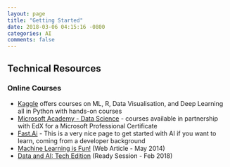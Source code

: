 ```yaml
---
layout: page
title: "Getting Started"
date: 2018-03-06 04:15:16 -0800
categories: AI
comments: false
---
```

## Technical Resources

<!-- This page is intended to provide the essential links for diving into this pillar's tech -->

### Online Courses

- [Kaggle](https://www.kaggle.com/learn/overview) offers courses on ML, R, Data Visualisation, and Deep Learning all in Python with hands-on courses
- [Microsoft Academy - Data Science](https://academy.microsoft.com/en-us/professional-program/tracks/data-science/) - courses available in partnership with EdX for a Microsoft Professional Certificate
- [Fast.Ai](http://www.fast.ai/) - This is a very nice page to get started with AI if you want to learn, coming from a developer background
- [Machine Learning is Fun!](https://aka.ms/mlisfun) (Web Article - May 2014)
- [Data and AI: Tech Edition](https://content.microsoftready.com/FY18Q3/session/CN06) (Ready Session - Feb 2018)
